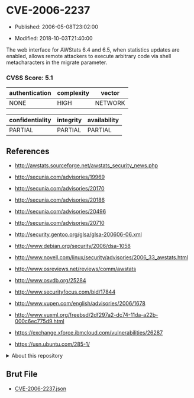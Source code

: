 # CVE-2006-2237

- Published: 2006-05-08T23:02:00

- Modified: 2018-10-03T21:40:00

The web interface for AWStats 6.4 and 6.5, when statistics updates are enabled, allows remote attackers to execute arbitrary code via shell metacharacters in the migrate parameter.

### CVSS Score: **5.1**

| authentication | complexity | vector |
| --- | --- | --- |
| NONE | HIGH | NETWORK |

| confidentiality | integrity | availability |
| --- | --- | --- |
| PARTIAL | PARTIAL | PARTIAL |

## References

* http://awstats.sourceforge.net/awstats_security_news.php

* http://secunia.com/advisories/19969

* http://secunia.com/advisories/20170

* http://secunia.com/advisories/20186

* http://secunia.com/advisories/20496

* http://secunia.com/advisories/20710

* http://security.gentoo.org/glsa/glsa-200606-06.xml

* http://www.debian.org/security/2006/dsa-1058

* http://www.novell.com/linux/security/advisories/2006_33_awstats.html

* http://www.osreviews.net/reviews/comm/awstats

* http://www.osvdb.org/25284

* http://www.securityfocus.com/bid/17844

* http://www.vupen.com/english/advisories/2006/1678

* http://www.vuxml.org/freebsd/2df297a2-dc74-11da-a22b-000c6ec775d9.html

* https://exchange.xforce.ibmcloud.com/vulnerabilities/26287

* https://usn.ubuntu.com/285-1/

<details>
<summary>About this repository</summary> 

  This repository is part of the project [Live Hack CVE](https://github.com/Live-Hack-CVE). Main website can be found [www.live-hack.org](https://www.live-hack.org) 
  
  Made by [Sn0wAlice](https://github.com/Sn0wAlice) for the people that care about security and need to have a feed of the latest CVEs. Hope you enjoy it, don't forget to star the repo and follow me on [Twitter](https://twitter.com/Sn0wAlice) and [Github](https://github.com/Sn0wAlice). And that is my [personnal website](https://www.alice-snow.me/)

  - [Home Page](https://github.com/Live-Hack-CVE)
  - [Framework](https://github.com/Live-Hack-CVE/cve-framework)
  - [CVE database](https://github.com/Live-Hack-CVE/full_database)
  - [Changelog](https://github.com/Live-Hack-CVE/Changelog)
</details>

## Brut File

* [CVE-2006-2237.json](https://raw.githubusercontent.com/Live-Hack-CVE/full_database/main/cves/2006/CVE-2006-2237.json)

